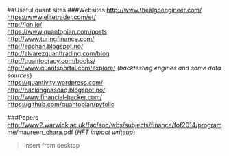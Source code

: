 ##Useful quant sites
###Websites
http://www.thealgoengineer.com/  
https://www.elitetrader.com/et/  
http://jon.io/  
https://www.quantopian.com/posts  
http://www.turingfinance.com/  
http://epchan.blogspot.no/  
http://alvarezquanttrading.com/blog  
http://quantocracy.com/books/  
http://www.quantsportal.com/explore/ (*backtesting engines and some data sources*)  
https://quantivity.wordpress.com/  
http://hackingnasdaq.blogspot.no/  
http://www.financial-hacker.com/  
https://github.com/quantopian/pyfolio  

###Papers
http://www2.warwick.ac.uk/fac/soc/wbs/subjects/finance/fof2014/programme/maureen_ohara.pdf (*HFT impact writeup*)  

>insert from desktop